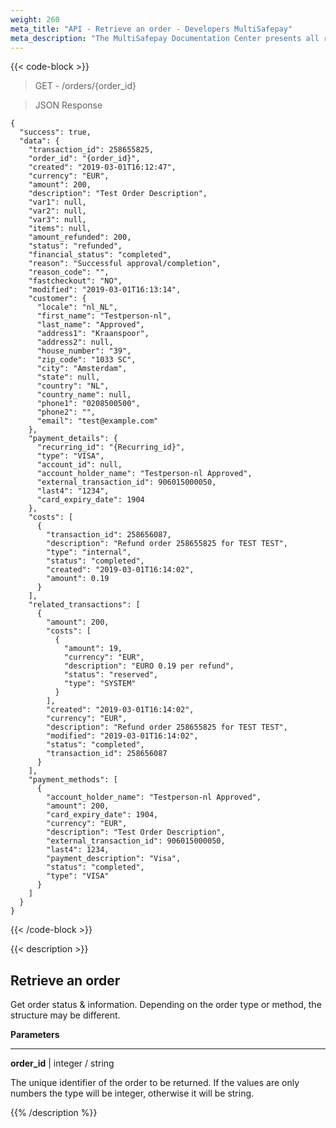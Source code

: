 ```yaml
---
weight: 260
meta_title: "API - Retrieve an order - Developers MultiSafepay"
meta_description: "The MultiSafepay Documentation Center presents all relevant information about our Plugins and API. You can also find support pages for Payment Methods, Tools and General Questions as well as the contact details of our Support and Integration Teams."
---
```

{{< code-block >}}
> GET - /orders/{order_id}


> JSON Response

```shell
{
  "success": true,
  "data": {
    "transaction_id": 258655825,
    "order_id": "{order_id}",
    "created": "2019-03-01T16:12:47",
    "currency": "EUR",
    "amount": 200,
    "description": "Test Order Description",
    "var1": null,
    "var2": null,
    "var3": null,
    "items": null,
    "amount_refunded": 200,
    "status": "refunded",
    "financial_status": "completed",
    "reason": "Successful approval/completion",
    "reason_code": "",
    "fastcheckout": "NO",
    "modified": "2019-03-01T16:13:14",
    "customer": {
      "locale": "nl_NL",
      "first_name": "Testperson-nl",
      "last_name": "Approved",
      "address1": "Kraanspoor",
      "address2": null,
      "house_number": "39",
      "zip_code": "1033 SC",
      "city": "Amsterdam",
      "state": null,
      "country": "NL",
      "country_name": null,
      "phone1": "0208500500",
      "phone2": "",
      "email": "test@example.com"
    },
    "payment_details": {
      "recurring_id": "{Recurring_id}",
      "type": "VISA",
      "account_id": null,
      "account_holder_name": "Testperson-nl Approved",
      "external_transaction_id": 906015000050,
      "last4": "1234",
      "card_expiry_date": 1904
    },
    "costs": [
      {
        "transaction_id": 258656087,
        "description": "Refund order 258655825 for TEST TEST",
        "type": "internal",
        "status": "completed",
        "created": "2019-03-01T16:14:02",
        "amount": 0.19
      }
    ],
    "related_transactions": [
      {
        "amount": 200,
        "costs": [
          {
            "amount": 19,
            "currency": "EUR",
            "description": "EURO 0.19 per refund",
            "status": "reserved",
            "type": "SYSTEM"
          }
        ],
        "created": "2019-03-01T16:14:02",
        "currency": "EUR",
        "description": "Refund order 258655825 for TEST TEST",
        "modified": "2019-03-01T16:14:02",
        "status": "completed",
        "transaction_id": 258656087
      }
    ],
    "payment_methods": [
      {
        "account_holder_name": "Testperson-nl Approved",
        "amount": 200,
        "card_expiry_date": 1904,
        "currency": "EUR",
        "description": "Test Order Description",
        "external_transaction_id": 906015000050,
        "last4": 1234,
        "payment_description": "Visa",
        "status": "completed",
        "type": "VISA"
      }
    ]
  }
}
```
{{< /code-block >}}

{{< description >}}
## Retrieve an order

Get order status & information. Depending on the order type or method, the structure may be different.

**Parameters**

----------------

__order_id__ | integer / string

The unique identifier of the order to be returned. If the values are only numbers the type will be integer, otherwise it will be string.                                      


{{% /description %}}
